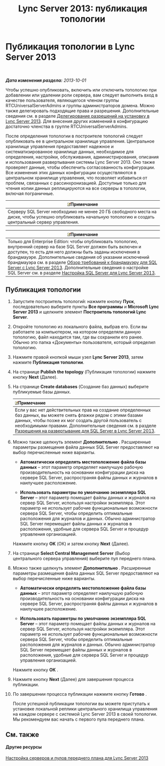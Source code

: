﻿---
title: 'Lync Server 2013: публикация топологии'
TOCTitle: Публикация топологии
ms:assetid: 3b5a744b-b3a8-4538-a55e-e2e4f72dff47
ms:mtpsurl: https://technet.microsoft.com/ru-ru/library/Gg425880(v=OCS.15)
ms:contentKeyID: 49309494
ms.date: 05/19/2016
mtps_version: v=OCS.15
ms.translationtype: HT
---

# Публикация топологии в Lync Server 2013

 

_**Дата изменения раздела:** 2013-10-01_

Чтобы успешно опубликовать, включить или отключить топологию при добавлении или удалении роли сервера, вам следует выполнить вход в качестве пользователя, являющегося членом группы RTCUniversalServerAdmins и группы администраторов домена. Можно также делегировать подходящие права и разрешения. Дополнительные сведения см. в разделе [Делегирование разрешений на установку в Lync Server 2013](lync-server-2013-delegate-setup-permissions.md). Для внесения других изменений в конфигурацию достаточно членства в группе RTCUniversalServerAdmins.

После определения топологии в построителе топологий следует опубликовать ее в центральном хранилище управления. Центральное хранилище управления предоставляет надежное и систематизированное хранилище данных, необходимое для определения, настройки, обслуживания, администрирования, описания и использования развертывания системы Lync Server 2013. Оно также проверяет данные, чтобы обеспечить согласованность конфигурации. Все изменения этих данных конфигурации осуществляются в центральном хранилище управления, что позволяет избавиться от проблем, связанных с рассинхронизацией. Доступные только для чтения копии данных реплицируются на все серверы в топологии, включая пограничные.

<table>
<thead>
<tr class="header">
<th><img src="images/Gg398412.note(OCS.15).gif" title="note" alt="note" />Примечание</th>
</tr>
</thead>
<tbody>
<tr class="odd">
<td>Серверу SQL Server необходимо не менее 20 ГБ свободного места на диске, чтобы успешно опубликовать начальную топологию и создать центральный сервер управления.</td>
</tr>
</tbody>
</table>


<table>
<thead>
<tr class="header">
<th><img src="images/Gg398412.note(OCS.15).gif" title="note" alt="note" />Примечание</th>
</tr>
</thead>
<tbody>
<tr class="odd">
<td>Только для Enterprise Edition: чтобы опубликовать топологию, внутренний сервер на базе SQL Server должен быть включен и доступен, то есть для него должны быть заданы исключения в брандмауэре. Дополнительные сведения об указании исключений брандмауэра см. в разделе <a href="lync-server-2013-understanding-firewall-requirements-for-sql-server.md">Обзор требований к брандмауэру для SQL Server с Lync Server 2013</a>. Дополнительные сведения о настройке SQL Server см. в разделе <a href="lync-server-2013-configure-sql-server-for-lync-server.md">Настройка SQL Server для Lync Server 2013</a>.</td>
</tr>
</tbody>
</table>


## Публикация топологии

1.  Запустите построитель топологий: нажмите кнопку **Пуск**, последовательно выберите пункты **Все программы** и **Microsoft Lync Server 2013** и щелкните элемент **Построитель топологий Lync Server**.

2.  Откройте топологию из локального файла, выбрав его. Если вы работаете за компьютером, на котором определяли данную топологию, файл находится там, где вы сохранили его ранее. Обычно это папка «Документы» пользователя, который определил топологию.

3.  Нажмите правой кнопкой мыши узел **Lync Server 2013**, затем нажмите **Публикация топологии**.

4.  На странице **Publish the topology** (Публикация топологии) нажмите кнопку **Next** (Далее).

5.  На странице **Create databases** (Создание баз данных) выберите публикуемые базы данных.
    
    <table>
    <thead>
    <tr class="header">
    <th><img src="images/Gg398412.note(OCS.15).gif" title="note" alt="note" />Примечание</th>
    </tr>
    </thead>
    <tbody>
    <tr class="odd">
    <td>Если у вас нет действительных прав на создание определенных баз данных, вы можете снять флажки рядом с этими базами данных, чтобы позже их мог создать другой пользователь с необходимыми правами. Дополнительные сведения см. в разделе <a href="lync-server-2013-deployment-permissions-for-sql-server.md">Разрешения на развертывание для SQL Server в Lync Server 2013</a>.</td>
    </tr>
    </tbody>
    </table>


6.  Можно также щелкнуть элемент **Дополнительно** . Расширенные параметры размещения файла данных SQL Server предоставляют на выбор перечисленные ниже варианты.
    
      - **Автоматически определять местоположение файла базы данных** – этот параметр определяет наилучшую рабочую производительность на основании конфигурации диска на сервере SQL Server, распространяя файлы данных и журналов в наилучшее расположение.
    
      - **Использовать параметры по умолчанию экземпляра SQL Server** – этот параметр помещает файлы данных и журналов на сервер SQL Server, используя настройки экземпляра. Этот параметр не использует рабочие функциональные возможности сервера SQL Server, чтобы определить оптимальные расположения для журналов и данных. Обычно администратор SQL Server перемещает файлы данных и журналов в расположения, удобные для сервера SQL Server и процедур управления организацией.
    
    Нажмите кнопку **OK** (ОК) и затем кнопку **Next** (Далее).

7.  На странице **Select Central Management Server** (Выбор центрального сервера управления) выберите пул переднего плана.

8.  Можно также щелкнуть элемент **Дополнительно** . Расширенные параметры размещения файла данных SQL Server предоставляют на выбор перечисленные ниже варианты.
    
      - **Автоматически определять местоположение файла базы данных** – этот параметр определяет наилучшую рабочую производительность на основании конфигурации диска на сервере SQL Server, распространяя файлы данных и журналов в наилучшее расположение.
    
      - **Использовать параметры по умолчанию экземпляра SQL Server** – этот параметр помещает файлы данных и журналов на сервер SQL Server, используя настройки экземпляра. Этот параметр не использует рабочие функциональные возможности сервера SQL Server, чтобы определить оптимальные расположения для журналов и данных. Обычно администратор SQL Server перемещает файлы данных и журналов в расположения, удобные для сервера SQL Server и процедур управления организацией.
    
    Нажмите кнопку **ОК** .

9.  Нажмите кнопку **Next** (Далее) для завершения процесса публикации.

10. По завершении процесса публикации нажмите кнопку **Готово** .
    
    После успешной публикации топологии вы можете приступать к установке локальной реплики центрального хранилища управления на каждом сервере с системой Lync Server 2013 в своей топологии. Мы рекомендуем вас начать с первого пула переднего плана.

## См. также

#### Другие ресурсы

[Настройка серверов и пулов переднего плана для Lync Server 2013](lync-server-2013-setting-up-front-end-servers-and-front-end-pools.md)

